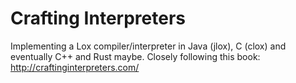 # Crafting Interpreters

Implementing a Lox compiler/interpreter in Java (jlox), C (clox) and eventually C++ and Rust maybe.
Closely following this book: http://craftinginterpreters.com/
